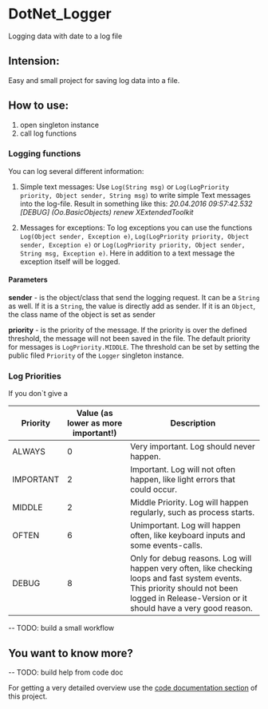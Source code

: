 DotNet_Logger
=========
Logging data with date to a log file


## Intension:
Easy and small project for saving log data into a file.

## How to use:
1. open singleton instance
2. call log functions

### Logging functions

You can log several different information:

1. Simple text messages:
	Use `Log(String msg)` or `Log(LogPriority priority, Object sender, String msg)` to write simple Text messages into the log-file.
Result in something like this: _20.04.2016 09:57:42.532 	[DEBUG] 	(Oo.BasicObjects) 	renew XExtendedToolkit_

2. Messages for exceptions:	
To log exceptions you can use the functions `Log(Object sender, Exception e)`, `Log(LogPriority priority, Object sender, Exception e)` or `Log(LogPriority priority, Object sender, String msg, Exception e)`. Here in addition to a text message the exception itself will be logged.

#### Parameters
**sender** - is the object/class that send the logging request. It can be a `String` as well. If it is a `String`, the value is directly add as sender. If it is an `Object`, the class name of the object is set as sender

**priority** - is the priority of the message. If the priority is over the defined threshold, the message will not been saved in the file. The default priority for messages is `LogPriority.MIDDLE`. The threshold can be set by setting the public filed `Priority` of the `Logger` singleton instance.


### Log Priorities

If you don`t give a 

Priority | Value (as lower as more important!) | Description
------------ | ------------- | -------------
ALWAYS | 0 | Very important. Log should never happen.
IMPORTANT | 2 | Important. Log will not often happen, like light errors that could occur.
MIDDLE | 2 | Middle Priority. Log will happen regularly, such as process starts.
OFTEN | 6 | Unimportant. Log will happen often, like keyboard inputs and some events-calls.
DEBUG | 8 | Only for debug reasons. Log will happen very often, like checking loops and fast system events. This priority should not been logged in Release-Version or it should have a very good reason.




--	TODO: build a small workflow


## You want to know more?

--	TODO: build help from code doc

For getting a very detailed overview use the [code documentation section](/Help/index.html) of this project.

